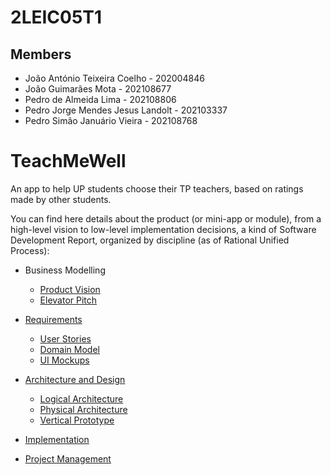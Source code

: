 # 2LEIC05T1

## Members

 - João António Teixeira Coelho - 202004846
 - João Guimarães Mota - 202108677
 - Pedro de Almeida Lima - 202108806
 - Pedro Jorge Mendes Jesus Landolt - 202103337
 - Pedro Simão Januário Vieira - 202108768

# TeachMeWell

An app to help UP students choose their TP teachers, based on ratings made by other students.

You can find here details about the product (or mini-app or module), from a high-level vision to low-level implementation decisions, a kind of Software Development Report, organized by discipline (as of Rational Unified Process):

* Business Modelling
    * [Product Vision](docs/ProductVision.md)
    * [Elevator Pitch](docs/ElevatorPitch.md)

* [Requirements](docs/requirements.md)
    * [User Stories](docs/requirements.md#user-stories)
    * [Domain Model](docs/requirements.md#domain-model)
    * [UI Mockups](docs/requirements.md#ui-mockups)

* [Architecture and Design](docs/ArchitectureAndDesign.md)
    * [Logical Architecture](docs/ArchitectureAndDesign.md#logical-architecture)
    * [Physical Architecture](docs/ArchitectureAndDesign.md#physical-architecture)
    * [Vertical Prototype](docs/ArchitectureAndDesign.md#vertical-prototype)

* [Implementation](/app/)
* [Project Management](docs/ProjectManagement.md)
